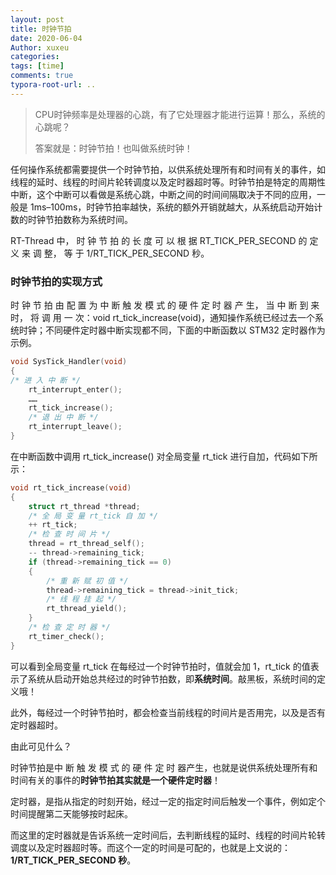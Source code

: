 ```yaml
---
layout: post
title: 时钟节拍
date: 2020-06-04
Author: xuxeu
categories: 
tags: [time]
comments: true
typora-root-url: ..
---
```


> CPU时钟频率是处理器的心跳，有了它处理器才能进行运算！那么，系统的心跳呢？
>
> 答案就是：时钟节拍！也叫做系统时钟！

任何操作系统都需要提供一个时钟节拍，以供系统处理所有和时间有关的事件，如线程的延时、线程的时间片轮转调度以及定时器超时等。时钟节拍是特定的周期性中断，这个中断可以看做是系统心跳，中断之间的时间间隔取决于不同的应用，一般是 1ms–100ms，时钟节拍率越快，系统的额外开销就越大，从系统启动开始计数的时钟节拍数称为系统时间。

RT-Thread 中， 时 钟 节 拍 的 长 度 可 以 根 据 RT_TICK_PER_SECOND 的 定 义 来 调 整， 等 于 1/RT_TICK_PER_SECOND 秒。

### 时钟节拍的实现方式

时 钟 节 拍 由 配 置 为 中 断 触 发 模 式 的 硬 件 定 时 器 产 生， 当 中 断 到 来 时， 将 调 用 一 次：void rt_tick_increase(void)，通知操作系统已经过去一个系统时钟；不同硬件定时器中断实现都不同，下面的中断函数以 STM32 定时器作为示例。

```c
void SysTick_Handler(void)
{
/* 进 入 中 断 */
	rt_interrupt_enter();
	……
	rt_tick_increase();
	/* 退 出 中 断 */
	rt_interrupt_leave();
}
```

在中断函数中调用 rt_tick_increase() 对全局变量 rt_tick 进行自加，代码如下所示：

```c
void rt_tick_increase(void)
{
	struct rt_thread *thread;
	/* 全 局 变 量 rt_tick 自 加 */
	++ rt_tick;
	/* 检 查 时 间 片 */
	thread = rt_thread_self();
	-- thread->remaining_tick;
	if (thread->remaining_tick == 0)
	{
		/* 重 新 赋 初 值 */
		thread->remaining_tick = thread->init_tick;
		/* 线 程 挂 起 */
		rt_thread_yield();
	}
	/* 检 查 定 时 器 */
	rt_timer_check();
}
```

可以看到全局变量 rt_tick 在每经过一个时钟节拍时，值就会加 1，rt_tick 的值表示了系统从启动开始总共经过的时钟节拍数，即**系统时间**。敲黑板，系统时间的定义哦！

此外，每经过一个时钟节拍时，都会检查当前线程的时间片是否用完，以及是否有定时器超时。

由此可见什么？

时钟节拍是中 断 触 发 模 式 的 硬 件 定 时 器产生，也就是说供系统处理所有和时间有关的事件的**时钟节拍其实就是一个硬件定时器**！

定时器，是指从指定的时刻开始，经过一定的指定时间后触发一个事件，例如定个时间提醒第二天能够按时起床。

而这里的定时器就是告诉系统一定时间后，去判断线程的延时、线程的时间片轮转调度以及定时器超时等。而这个一定的时间是可配的，也就是上文说的：**1/RT_TICK_PER_SECOND 秒**。

